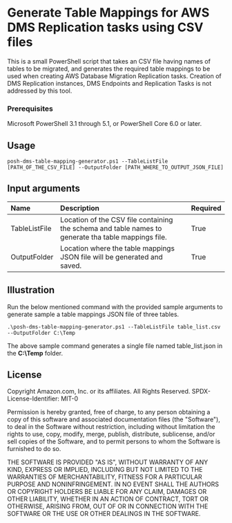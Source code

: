 # Generate Table Mappings for AWS DMS Replication tasks using CSV files

This is a small PowerShell script that takes an CSV file having names of tables to be migrated, and generates the required table mappings to be used when creating AWS Database Migration Replication tasks. Creation of DMS Replication instances, DMS Endpoints and Replication Tasks is not addressed by this tool.

### Prerequisites

Microsoft PowerShell 3.1 through 5.1, or PowerShell Core 6.0 or later.

## Usage

```
posh-dms-table-mapping-generator.ps1 --TableListFile [PATH_OF_THE_CSV_FILE] --OutputFolder [PATH_WHERE_TO_OUTPUT_JSON_FILE]

```

## Input arguments

| Name | Description | Required|
| :---- |:----------- |:--------|
|TableListFile|Location of the CSV file containing the schema and table names to generate tha table mappings file.| True |
|OutputFolder|Location where the table mappings JSON file will be generated and saved. | True |

## Illustration

Run the below mentioned command with the provided sample arguments to generate sample a table mappings JSON file of three tables.

```
.\posh-dms-table-mapping-generator.ps1 --TableListFile table_list.csv --OutputFolder C:\Temp

```

The above sample command generates a single file named table_list.json in the **C:\Temp** folder.

## License

Copyright Amazon.com, Inc. or its affiliates. All Rights Reserved.
SPDX-License-Identifier: MIT-0

Permission is hereby granted, free of charge, to any person obtaining a copy of this
software and associated documentation files (the "Software"), to deal in the Software
without restriction, including without limitation the rights to use, copy, modify,
merge, publish, distribute, sublicense, and/or sell copies of the Software, and to
permit persons to whom the Software is furnished to do so.

THE SOFTWARE IS PROVIDED "AS IS", WITHOUT WARRANTY OF ANY KIND, EXPRESS OR IMPLIED,
INCLUDING BUT NOT LIMITED TO THE WARRANTIES OF MERCHANTABILITY, FITNESS FOR A
PARTICULAR PURPOSE AND NONINFRINGEMENT. IN NO EVENT SHALL THE AUTHORS OR COPYRIGHT
HOLDERS BE LIABLE FOR ANY CLAIM, DAMAGES OR OTHER LIABILITY, WHETHER IN AN ACTION
OF CONTRACT, TORT OR OTHERWISE, ARISING FROM, OUT OF OR IN CONNECTION WITH THE
SOFTWARE OR THE USE OR OTHER DEALINGS IN THE SOFTWARE.
